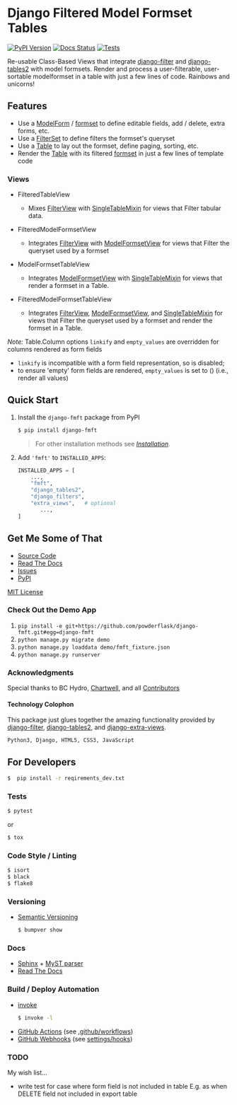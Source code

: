 # Django Filtered Model Formset Tables

[![PyPI Version](https://img.shields.io/pypi/v/django_fmft.svg)][1]
[![Docs Status](https://readthedocs.org/projects/django-fmft/badge/?version=latest)][2]
[![Tests](https://github.com/powderflask/django-fmft/actions/workflows/pytest.yaml/badge.svg)](https://github.com/powderflask/django-fmft/actions/workflows/pytest.yaml)

Re-usable Class-Based Views that integrate [django-filter][3] and
[django-tables2][4] with model formsets. Render and process a user-filterable, 
user-sortable modelformset in a table with just a few lines of code. Rainbows and
unicorns!

[1]: <https://pypi.python.org/pypi/django_fmft>
[2]: <https://django-fmft.readthedocs.io/en/latest>
[3]: <https://django-filter.readthedocs.io/en/stable/index.html>
[4]: <https://django-tables2.readthedocs.io/en/latest/index.html>

## Features

-   Use a [ModelForm][5] / [formset][6] to define editable fields, add / delete, extra 
    forms, etc.
-   Use a [FilterSet][7] to define filters the formset's queryset
-   Use a [Table][8] to lay out the formset, define paging, sorting, etc.
-   Render the [Table][9] with its filtered [formset][10] in just a few lines of 
    template code

[5]: <https://docs.djangoproject.com/en/dev/topics/forms/modelforms/>
[6]: <https://docs.djangoproject.com/en/dev/topics/forms/modelforms/#model-formsets>
[7]: <https://django-filter.readthedocs.io/en/stable/guide/usage.html#the-filter>
[8]: <https://django-tables2.readthedocs.io/en/latest/index.html>
[9]: <https://django-tables2.readthedocs.io/en/latest/index.html>
[10]: <https://docs.djangoproject.com/en/dev/topics/forms/modelforms/#model-formsets>

### Views

-   FilteredTableView

    -   Mixes [FilterView][11] with [SingleTableMixin][12] for views that Filter tabular 
        data.


-   FilteredModelFormsetView

    -   Integrates [FilterView][13] with [ModelFormsetView][14] for views that Filter 
        the queryset used by a formset


-   ModelFormsetTableView

    -   Integrates [ModelFormsetView][15] with [SingleTableMixin][16] for views that 
        render a formset in a Table.


-   FilteredModelFormsetTableView

    -   Integrates [FilterView][17], [ModelFormsetView][18], and [SingleTableMixin][19] 
        for views that Filter the queryset used by a formset and render the formset in a
        Table.

[11]: <https://django-filter.readthedocs.io/en/stable/guide/usage.html#generic-view-configuration>
[12]: <https://django-tables2.readthedocs.io/en/latest/pages/api-reference.html#views-view-mixins-and-paginators>
[13]: <https://django-filter.readthedocs.io/en/stable/guide/usage.html#generic-view-configuration>
[14]: <https://django-extra-views.readthedocs.io/en/latest/pages/formset-views.html#modelformsetview>
[15]: <https://django-extra-views.readthedocs.io/en/latest/pages/formset-views.html#modelformsetview>
[16]: <https://django-tables2.readthedocs.io/en/latest/pages/api-reference.html#views-view-mixins-and-paginators>
[17]: <https://django-filter.readthedocs.io/en/stable/guide/usage.html#generic-view-configuration>
[18]: <https://django-extra-views.readthedocs.io/en/latest/pages/formset-views.html#modelformsetview>
[19]: <https://django-tables2.readthedocs.io/en/latest/pages/api-reference.html#views-view-mixins-and-paginators>

*Note:*
Table.Column options `linkify` and `empty_values` are overridden for columns
rendered as form fields
 -   `linkify` is incompatible with a form field representation, so is disabled; 
 -   to ensure \'empty\' form fields are rendered, `empty_values` is set to () (i.e., render all values)

## Quick Start

1. Install the `django-fmft` package from PyPI
    ```bash
    $ pip install django-fmft
    ```

    > For other installation methods see [*Installation*](docs/source/installation.md).

2. Add `'fmft'` to `INSTALLED_APPS`:
    ```python
    INSTALLED_APPS = [
        ...,
        "fmft",
        "django_tables2",
        "django_filters",
        "extra_views",   # optional
           ...,
    ]
    ```

## Get Me Some of That
* [Source Code](https://github.com/powderflask/django-fmft)
* [Read The Docs](https://django-fmft.readthedocs.io/en/latest/)
* [Issues](https://github.com/powderflask/django-fmft/issues)
* [PyPI](https://pypi.org/project/django-fmft)

[MIT License](https://github.com/powderflask/django-fmft/blob/master/LICENSE)

### Check Out the Demo App

1. `pip install -e git+https://github.com/powderflask/django-fmft.git#egg=django-fmft`
2. `python manage.py migrate demo`
3. `python manage.py loaddata demo/fmft_fixture.json`
4. `python manage.py runserver`


### Acknowledgments
Special thanks to BC Hydro, [Chartwell](https://crgl.ca/),
and all [Contributors](https://github.com/powderflask/django-fmft/graphs/contributors)

#### Technology Colophon

This package just glues together the amazing functionality provided by 
[django-filter][20], [django-tables2][21], and [django-extra-views][22].

[20]: <https://django-filter.readthedocs.io/en/stable/index.html>
[21]: <https://django-tables2.readthedocs.io/en/latest/index.html>
[22]: <https://django-extra-views.readthedocs.io/en/latest/index.html>

    Python3, Django, HTML5, CSS3, JavaScript

## For Developers
   ```bash
   $  pip install -r reqirements_dev.txt
   ```

### Tests
   ```bash
   $ pytest
   ```
or
   ```bash
   $ tox
   ```

### Code Style / Linting
   ```bash
   $ isort
   $ black
   $ flake8
   ```

### Versioning
 * [Semantic Versioning](https://semver.org/)
   ```bash
   $ bumpver show
   ```

### Docs
 * [Sphinx](https://www.sphinx-doc.org/en/master/) + [MyST parser](https://myst-parser.readthedocs.io/en/latest/intro.html)
 * [Read The Docs](https://readthedocs.org/projects/django-fmft/)

### Build / Deploy Automation
 * [invoke](https://www.pyinvoke.org/)
   ```bash
   $ invoke -l
   ```
 * [GitHub Actions](https://docs.github.com/en/actions) (see [.github/workflows](https://github.com/powderflask/django-fmft/tree/master/.github/workflows))
 * [GitHub Webhooks](https://docs.github.com/en/webhooks)  (see [settings/hooks](https://github.com/powderflask/django-fmft/settings/hooks))

### TODO
My wish list...
 * write test for case where form field is not included in table
   E.g. as when DELETE field not included in export table

